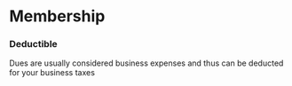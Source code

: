 # Membership

### Deductible

Dues are usually considered business expenses and thus can be deducted for your business taxes
